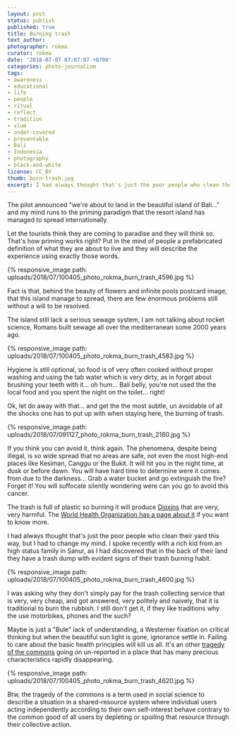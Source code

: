 ```yaml
---
layout: post
status: publish
published: true
title: Burning trash
text_author:
photographer: rokma
curator: rokma
date: '2018-07-07 07:07:07 +0700'
categories: photo-journalism
tags:
- awareness
- educational
- life
- people
- ritual
- reflect
- tradition
- slum
- under-covered
- preventable
- Bali
- Indonesia
- photography
- black-and-white
license: CC_BY
thumb: burn-trash.jpg
excerpt: I had always thought that's just the poor people who clean their yard by burning the rubbish, but I had to change my mind. I spoke recently with a rich kid from an high status family in Sanur, as I had discovered that in the back of their land they have a trash dump with evident signs of their trash burning habit...
---
```


The pilot announced "we're about to land in the beautiful island of Bali..." and my mind runs to the priming paradigm that the resort island has managed to spread internationally.

Let the tourists think they are coming to paradise and they will think so. That's how priming works right? Put in the mind of people a prefabricated definition of what they are about to live and they will describe the experience using exactly those words.


{% responsive_image path: uploads/2018/07/100405_photo_rokma_burn_trash_4596.jpg %}

Fact is that, behind the beauty of flowers and infinite pools postcard image, that this island manage to spread, there are few enormous problems still without a will to be resolved.

The island still lack a serious sewage system, I am not talking about rocket science, Romans built sewage all over the mediterranean some 2000 years ago.



{% responsive_image path: uploads/2018/07/100405_photo_rokma_burn_trash_4583.jpg %}

Hygiene is still optional, so food is of very often cooked without proper washing and using the tab water which is very dirty, as in forget about brushing your teeth with it... oh hum... Bali belly, you're not used the the local food and you spent the night on the toilet... right!

Ok, let do away with that... and get the the most subtle, un avoidable of all the shocks one has to put up with when staying here, the burning of trash.


{% responsive_image path: uploads/2018/07/091127_photo_rokma_burn_trash_2180.jpg %}

If you think you can avoid it, think again. The phenomena, despite being illegal, is so wide spread that no areas are safe, not even the most high-end places like Kesiman, Canggu or the Bukit. It will hit you in the night time, at dusk or before dawn. You will have hard time to determine were it comes from due to the darkness... Grab a water bucket and go extinguish the fire? Forget it! You will suffocate silently wondering were can you go to avoid this cancer.

The trash is full of plastic so burning it will produce [Dioxins](https://en.wikipedia.org/wiki/Dioxins_and_dioxin-like_compounds) that are very, very harmful. The [World Health Organization has a page about it](http://www.who.int/news-room/fact-sheets/detail/dioxins-and-their-effects-on-human-health) if you want to know more.

I had always thought that's just the poor people who clean their yard this way, but I had to change my mind. I spoke recently with a rich kid from an high status family in Sanur, as I had discovered that in the back of their land they have a trash dump with evident signs of their trash burning habit.

{% responsive_image path: uploads/2018/07/100405_photo_rokma_burn_trash_4600.jpg %}


I was asking why they don't simply pay for the trash collecting service that is very, very cheap, and got answered, very politely and naively, that it is traditional to burn the rubbish. I still don't get it, if they like traditions why the use motorbikes, phones and the such?

Maybe is just a "Bule" lack of understanding, a Westerner fixation on critical thinking but when the beautiful sun light is gone, ignorance settle in. Failing to care about the basic health principles will kill us all. It's an other [tragedy of the commons](https://en.wikipedia.org/wiki/Tragedy_of_the_commons) going on un-reported in a place that has many precious characteristics rapidly disappearing.

{% responsive_image path: uploads/2018/07/100405_photo_rokma_burn_trash_4620.jpg %}

Btw, the tragedy of the commons is a term used in social science to describe a situation in a shared-resource system where individual users acting independently according to their own self-interest behave contrary to the common good of all users by depleting or spoiling that resource through their collective action.
